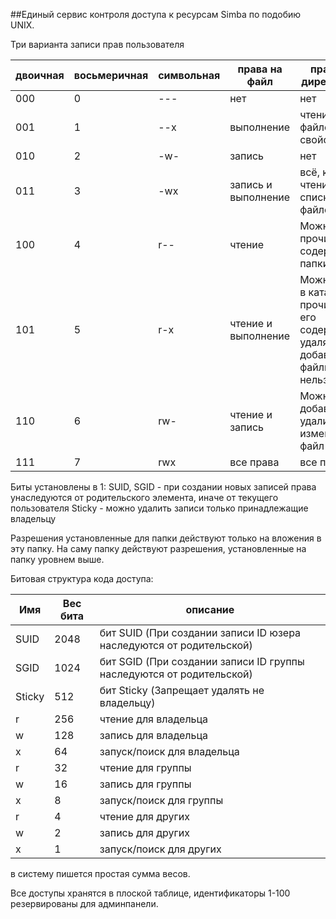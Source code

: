  ##Единый сервис контроля доступа к ресурсам Simba по подобию UNIX.


Три варианта записи прав пользователя 

двоичная | восьмеричная | символьная | права на файл | права на директорию
---------|--------------|------------|---------------|---------------------
000 | 0 | --- | нет | нет  
001 | 1 | --x | выполнение | чтение файлов и их свойств
010 | 2 | -w- | запись | нет
011 | 3 | -wx | запись и выполнение | всё, кроме чтения списка файлов
100 | 4 | r-- | чтение | Можно прочитать содержимое папки
101 | 5 | r-x | чтение и выполнение | Можно зайти в каталог и прочитать его содержимое, удалять или добавлять файлы нельзя.
110 | 6 | rw- | чтение и запись | Можно добавить, удалить, изменить файл папки
111 | 7 | rwx | все права |	все права 

Биты установлены в 1: 
SUID, SGID - при создании новых записей права унаследуются от родительского элемента, иначе от текущего пользователя
Sticky - можно удалить записи только принадлежащие владельцу

Разрешения установленные для папки действуют только на вложения в эту папку. На саму папку действуют разрешения, установленные на папку уровнем выше.

Битовая структура кода доступа:

Имя | Вес бита | описание
----|----------|---------
SUID | 2048 | бит SUID (При создании записи ID юзера наследуются от родительской)
SGID | 1024 | бит SGID (При создании записи ID группы наследуются от родительской)
Sticky | 512 | бит Sticky (Запрещает удалять не владельцу)
r | 256 | чтение для владельца
w | 128 | запись для владельца
x | 64 | запуск/поиск для владельца
r | 32 | чтение для группы
w | 16 | запись для группы
x | 8 | запуск/поиск для группы
r | 4 | чтение для других
w | 2 | запись для других
x | 1 | запуск/поиск для других

в систему пишется простая сумма весов.

Все доступы хранятся в плоской таблице, идентификаторы 1-100 резервированы для админпанели.
